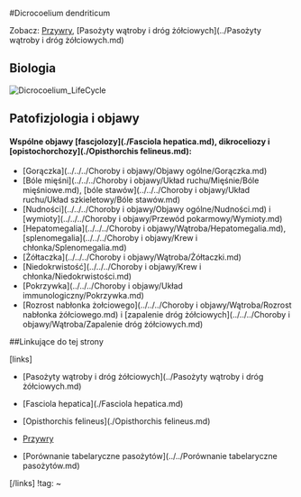 #Dicrocoelium dendriticum

Zobacz: [Przywry](./Przywry.md), [Pasożyty wątroby i dróg żółciowych](../Pasożyty wątroby i dróg żółciowych.md)



## Biologia

![Dicrocoelium_LifeCycle](img/1_Dicrocoelium_LifeCycle.gif)



## Patofizjologia i objawy

#### Wspólne objawy [fascjolozy](./Fasciola hepatica.md), dikroceliozy i [opistochorchozy](./Opisthorchis felineus.md):

- [Gorączka](../../../Choroby i objawy/Objawy ogólne/Gorączka.md)
- [Bóle mięśni](../../../Choroby i objawy/Układ ruchu/Mięśnie/Bóle mięśniowe.md), [bóle stawów](../../../Choroby i objawy/Układ ruchu/Układ szkieletowy/Bóle stawów.md)
- [Nudności](../../../Choroby i objawy/Objawy ogólne/Nudności.md) i [wymioty](../../../Choroby i objawy/Przewód pokarmowy/Wymioty.md)
- [Hepatomegalia](../../../Choroby i objawy/Wątroba/Hepatomegalia.md), [splenomegalia](../../../Choroby i objawy/Krew i chłonka/Splenomegalia.md)
- [Żółtaczka](../../../Choroby i objawy/Wątroba/Żółtaczki.md)
- [Niedokrwistość](../../../Choroby i objawy/Krew i chłonka/Niedokrwistości.md)
- [Pokrzywka](../../../Choroby i objawy/Układ immunologiczny/Pokrzywka.md)
- [Rozrost nabłonka żołciowego](../../../Choroby i objawy/Wątroba/Rozrost nabłonka żółciowego.md) i [zapalenie dróg żółciowych](../../../Choroby i objawy/Wątroba/Zapalenie dróg żółciowych.md)



##Linkujące do tej strony

[links]

- [Pasożyty wątroby i dróg żółciowych](../Pasożyty wątroby i dróg żółciowych.md)

- [Fasciola hepatica](./Fasciola hepatica.md)

- [Opisthorchis felineus](./Opisthorchis felineus.md)

- [Przywry](./Przywry.md)

- [Porównanie tabelaryczne pasożytów](../../Porównanie tabelaryczne pasożytów.md)


[/links]
!tag:
~

